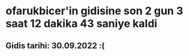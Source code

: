 # ofarukbicer'in gidisine son 2 gun 3 saat 12 dakika 43 saniye kaldi

## Gidis tarihi: 30.09.2022 :(